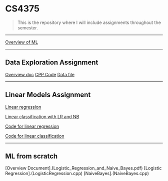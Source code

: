 # CS4375
> This is the repository where I will include assignments throughout the semester.
---
[Overview of ML](Overview_of_ML.pdf)

---

## Data Exploration Assignment
[Overview doc](Data_Exploration_Document.pdf)
[CPP Code](dataexploration.cpp)
[Data file](Boston.csv)

---

## Linear Models Assignment
[Linear regression](CS4375_LinearModels2.pdf)

[Linear classification with LR and NB](CS4375_LinearModels1.pdf)

[Code for linear regression](CS4375_LinearModels_Notebook1.Rmd)

[Code for linear classification](CS4375_LinearModels_Notebook2.Rmd)

---

## ML from scratch
[Overview Document].(Logistic_Regression_and_Naive_Bayes.pdf)
[Logistic Regression].(LogisticRegression.cpp)
[NaiveBayes].(NaiveBayes.cpp)

